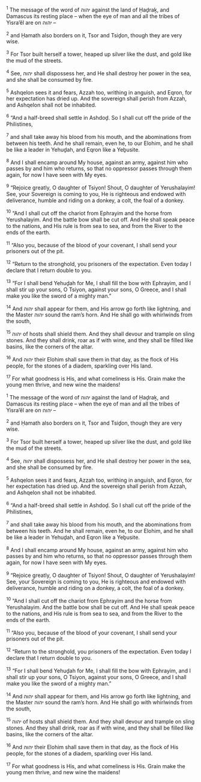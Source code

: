 <sup>1</sup> The message of the word of יהוה against the land of Ḥaḏraḵ, and Damascus its resting place – when the eye of man and all the tribes of Yisra’ĕl are on יהוה –

<sup>2</sup> and Ḥamath also borders on it, Tsor and Tsiḏon, though they are very wise.

<sup>3</sup> For Tsor built herself a tower, heaped up silver like the dust, and gold like the mud of the streets.

<sup>4</sup> See, יהוה shall dispossess her, and He shall destroy her power in the sea, and she shall be consumed by fire.

<sup>5</sup> Ashqelon sees it and fears, Azzah too, writhing in anguish, and Eqron, for her expectation has dried up. And the sovereign shall perish from Azzah, and Ashqelon shall not be inhabited.

<sup>6</sup> “And a half-breed shall settle in Ashdoḏ. So I shall cut off the pride of the Philistines,

<sup>7</sup> and shall take away his blood from his mouth, and the abominations from between his teeth. And he shall remain, even he, to our Elohim, and he shall be like a leader in Yehuḏah, and Eqron like a Yeḇusite.

<sup>8</sup> And I shall encamp around My house, against an army, against him who passes by and him who returns, so that no oppressor passes through them again, for now I have seen with My eyes.

<sup>9</sup> “Rejoice greatly, O daughter of Tsiyon! Shout, O daughter of Yerushalayim! See, your Sovereign is coming to you, He is righteous and endowed with deliverance, humble and riding on a donkey, a colt, the foal of a donkey.

<sup>10</sup> “And I shall cut off the chariot from Ephrayim and the horse from Yerushalayim. And the battle bow shall be cut off. And He shall speak peace to the nations, and His rule is from sea to sea, and from the River to the ends of the earth.

<sup>11</sup> “Also you, because of the blood of your covenant, I shall send your prisoners out of the pit.

<sup>12</sup> “Return to the stronghold, you prisoners of the expectation. Even today I declare that I return double to you.

<sup>13</sup> “For I shall bend Yehuḏah for Me, I shall fill the bow with Ephrayim, and I shall stir up your sons, O Tsiyon, against your sons, O Greece, and I shall make you like the sword of a mighty man.”

<sup>14</sup> And יהוה shall appear for them, and His arrow go forth like lightning, and the Master יהוה sound the ram’s horn. And He shall go with whirlwinds from the south,

<sup>15</sup> יהוה of hosts shall shield them. And they shall devour and trample on sling stones. And they shall drink, roar as if with wine, and they shall be filled like basins, like the corners of the altar.

<sup>16</sup> And יהוה their Elohim shall save them in that day, as the flock of His people, for the stones of a diadem, sparkling over His land.

<sup>17</sup> For what goodness is His, and what comeliness is His. Grain make the young men thrive, and new wine the maidens!

<sup>1</sup> The message of the word of יהוה against the land of Ḥaḏraḵ, and Damascus its resting place – when the eye of man and all the tribes of Yisra’ĕl are on יהוה –

<sup>2</sup> and Ḥamath also borders on it, Tsor and Tsiḏon, though they are very wise.

<sup>3</sup> For Tsor built herself a tower, heaped up silver like the dust, and gold like the mud of the streets.

<sup>4</sup> See, יהוה shall dispossess her, and He shall destroy her power in the sea, and she shall be consumed by fire.

<sup>5</sup> Ashqelon sees it and fears, Azzah too, writhing in anguish, and Eqron, for her expectation has dried up. And the sovereign shall perish from Azzah, and Ashqelon shall not be inhabited.

<sup>6</sup> “And a half-breed shall settle in Ashdoḏ. So I shall cut off the pride of the Philistines,

<sup>7</sup> and shall take away his blood from his mouth, and the abominations from between his teeth. And he shall remain, even he, to our Elohim, and he shall be like a leader in Yehuḏah, and Eqron like a Yeḇusite.

<sup>8</sup> And I shall encamp around My house, against an army, against him who passes by and him who returns, so that no oppressor passes through them again, for now I have seen with My eyes.

<sup>9</sup> “Rejoice greatly, O daughter of Tsiyon! Shout, O daughter of Yerushalayim! See, your Sovereign is coming to you, He is righteous and endowed with deliverance, humble and riding on a donkey, a colt, the foal of a donkey.

<sup>10</sup> “And I shall cut off the chariot from Ephrayim and the horse from Yerushalayim. And the battle bow shall be cut off. And He shall speak peace to the nations, and His rule is from sea to sea, and from the River to the ends of the earth.

<sup>11</sup> “Also you, because of the blood of your covenant, I shall send your prisoners out of the pit.

<sup>12</sup> “Return to the stronghold, you prisoners of the expectation. Even today I declare that I return double to you.

<sup>13</sup> “For I shall bend Yehuḏah for Me, I shall fill the bow with Ephrayim, and I shall stir up your sons, O Tsiyon, against your sons, O Greece, and I shall make you like the sword of a mighty man.”

<sup>14</sup> And יהוה shall appear for them, and His arrow go forth like lightning, and the Master יהוה sound the ram’s horn. And He shall go with whirlwinds from the south,

<sup>15</sup> יהוה of hosts shall shield them. And they shall devour and trample on sling stones. And they shall drink, roar as if with wine, and they shall be filled like basins, like the corners of the altar.

<sup>16</sup> And יהוה their Elohim shall save them in that day, as the flock of His people, for the stones of a diadem, sparkling over His land.

<sup>17</sup> For what goodness is His, and what comeliness is His. Grain make the young men thrive, and new wine the maidens!

